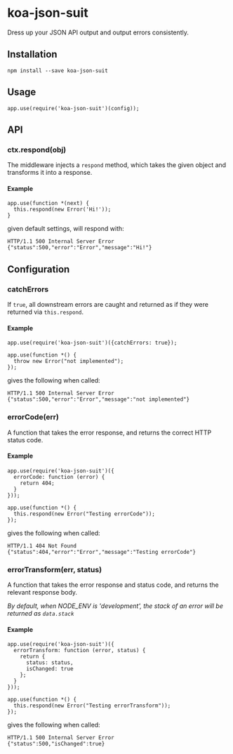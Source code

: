 # koa-json-suit
Dress up your JSON API output and output errors consistently.

## Installation

    npm install --save koa-json-suit
    
## Usage

    app.use(require('koa-json-suit')(config));

## API

### ctx.respond(obj)
The middleware injects a `respond` method, which takes the given object and
transforms it into a response.

#### Example

    app.use(function *(next) {
      this.respond(new Error('Hi!'));
    }

given default settings, will respond with:

    HTTP/1.1 500 Internal Server Error
    {"status":500,"error":"Error","message":"Hi!"}
      
## Configuration

### catchErrors

If `true`, all downstream errors are caught and returned as if they were
returned via `this.respond`.

#### Example

    app.use(require('koa-json-suit')({catchErrors: true});
    
    app.use(function *() {
      throw new Error("not implemented");
    });

gives the following when called:

    HTTP/1.1 500 Internal Server Error
    {"status":500,"error":"Error","message":"not implemented"}
    
### errorCode(err)

A function that takes the error response, and returns the correct HTTP status
code.

#### Example

    app.use(require('koa-json-suit')({
      errorCode: function (error) {
        return 404;
      }
    }));
    
    app.use(function *() {
      this.respond(new Error("Testing errorCode"));
    });
    
gives the following when called:

    HTTP/1.1 404 Not Found
    {"status":404,"error":"Error","message":"Testing errorCode"}

### errorTransform(err, status)

A function that takes the error response and status code, and returns the
relevant response body.

*By default, when NODE_ENV is 'development', the stack of an error will be
returned as `data.stack`*

#### Example

    app.use(require('koa-json-suit')({
      errorTransform: function (error, status) {
        return {
          status: status,
          isChanged: true
        };
      }
    }));
    
    app.use(function *() {
      this.respond(new Error("Testing errorTransform"));
    });
    
gives the following when called:

    HTTP/1.1 500 Internal Server Error
    {"status":500,"isChanged":true}
